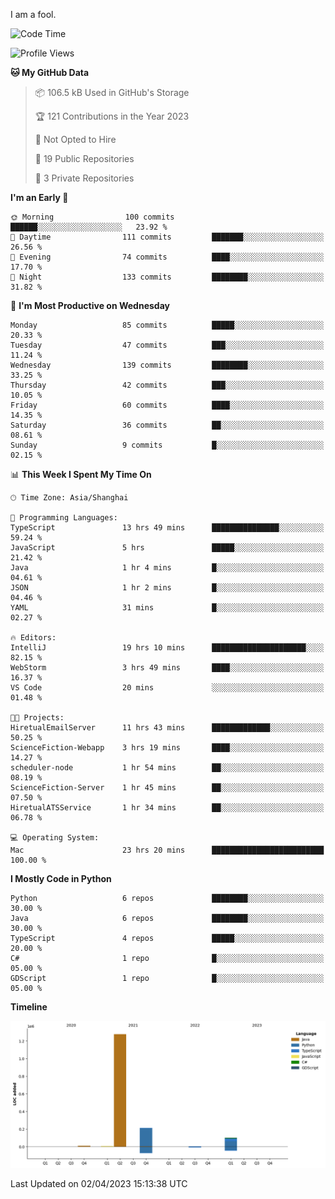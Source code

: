 I am a fool.

<!--START_SECTION:waka-->
![Code Time](http://img.shields.io/badge/Code%20Time-245%20hrs%2051%20mins-blue)

![Profile Views](http://img.shields.io/badge/Profile%20Views-3-blue)

**🐱 My GitHub Data** 

> 📦 106.5 kB Used in GitHub's Storage 
 > 
> 🏆 121 Contributions in the Year 2023
 > 
> 🚫 Not Opted to Hire
 > 
> 📜 19 Public Repositories 
 > 
> 🔑 3 Private Repositories 
 > 
**I'm an Early 🐤** 

```text
🌞 Morning                100 commits         ██████░░░░░░░░░░░░░░░░░░░   23.92 % 
🌆 Daytime                111 commits         ███████░░░░░░░░░░░░░░░░░░   26.56 % 
🌃 Evening                74 commits          ████░░░░░░░░░░░░░░░░░░░░░   17.70 % 
🌙 Night                  133 commits         ████████░░░░░░░░░░░░░░░░░   31.82 % 
```
📅 **I'm Most Productive on Wednesday** 

```text
Monday                   85 commits          █████░░░░░░░░░░░░░░░░░░░░   20.33 % 
Tuesday                  47 commits          ███░░░░░░░░░░░░░░░░░░░░░░   11.24 % 
Wednesday                139 commits         ████████░░░░░░░░░░░░░░░░░   33.25 % 
Thursday                 42 commits          ███░░░░░░░░░░░░░░░░░░░░░░   10.05 % 
Friday                   60 commits          ████░░░░░░░░░░░░░░░░░░░░░   14.35 % 
Saturday                 36 commits          ██░░░░░░░░░░░░░░░░░░░░░░░   08.61 % 
Sunday                   9 commits           █░░░░░░░░░░░░░░░░░░░░░░░░   02.15 % 
```


📊 **This Week I Spent My Time On** 

```text
🕑︎ Time Zone: Asia/Shanghai

💬 Programming Languages: 
TypeScript               13 hrs 49 mins      ███████████████░░░░░░░░░░   59.24 % 
JavaScript               5 hrs               █████░░░░░░░░░░░░░░░░░░░░   21.42 % 
Java                     1 hr 4 mins         █░░░░░░░░░░░░░░░░░░░░░░░░   04.61 % 
JSON                     1 hr 2 mins         █░░░░░░░░░░░░░░░░░░░░░░░░   04.46 % 
YAML                     31 mins             █░░░░░░░░░░░░░░░░░░░░░░░░   02.27 % 

🔥 Editors: 
IntelliJ                 19 hrs 10 mins      █████████████████████░░░░   82.15 % 
WebStorm                 3 hrs 49 mins       ████░░░░░░░░░░░░░░░░░░░░░   16.37 % 
VS Code                  20 mins             ░░░░░░░░░░░░░░░░░░░░░░░░░   01.48 % 

🐱‍💻 Projects: 
HiretualEmailServer      11 hrs 43 mins      █████████████░░░░░░░░░░░░   50.25 % 
ScienceFiction-Webapp    3 hrs 19 mins       ████░░░░░░░░░░░░░░░░░░░░░   14.27 % 
scheduler-node           1 hr 54 mins        ██░░░░░░░░░░░░░░░░░░░░░░░   08.19 % 
ScienceFiction-Server    1 hr 45 mins        ██░░░░░░░░░░░░░░░░░░░░░░░   07.50 % 
HiretualATSService       1 hr 34 mins        ██░░░░░░░░░░░░░░░░░░░░░░░   06.78 % 

💻 Operating System: 
Mac                      23 hrs 20 mins      █████████████████████████   100.00 % 
```

**I Mostly Code in Python** 

```text
Python                   6 repos             ████████░░░░░░░░░░░░░░░░░   30.00 % 
Java                     6 repos             ████████░░░░░░░░░░░░░░░░░   30.00 % 
TypeScript               4 repos             █████░░░░░░░░░░░░░░░░░░░░   20.00 % 
C#                       1 repo              █░░░░░░░░░░░░░░░░░░░░░░░░   05.00 % 
GDScript                 1 repo              █░░░░░░░░░░░░░░░░░░░░░░░░   05.00 % 
```



**Timeline**

![Lines of Code chart](https://raw.githubusercontent.com/VeejaLiu/VeejaLiu/master/assets/bar_graph.png)


 Last Updated on 02/04/2023 15:13:38 UTC
<!--END_SECTION:waka-->
